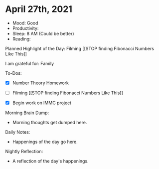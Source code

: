# April 27th, 2021

- Mood: Good
- Productivity: 
- Sleep: 8 AM (Could be better)
- Reading: 

Planned Highlight of the Day: Filming [[STOP finding Fibonacci Numbers Like This]]

I am grateful for: Family

To-Dos:
- [x] Number Theory Homework
- [ ] Filming [[STOP finding Fibonacci Numbers Like This]]
- [x] Begin work on IMMC project


Morning Brain Dump:
- Morning thoughts get dumped here.

Daily Notes:
- Happenings of the day go here.


Nightly Reflection: 
- A reflection of the day's happenings.





